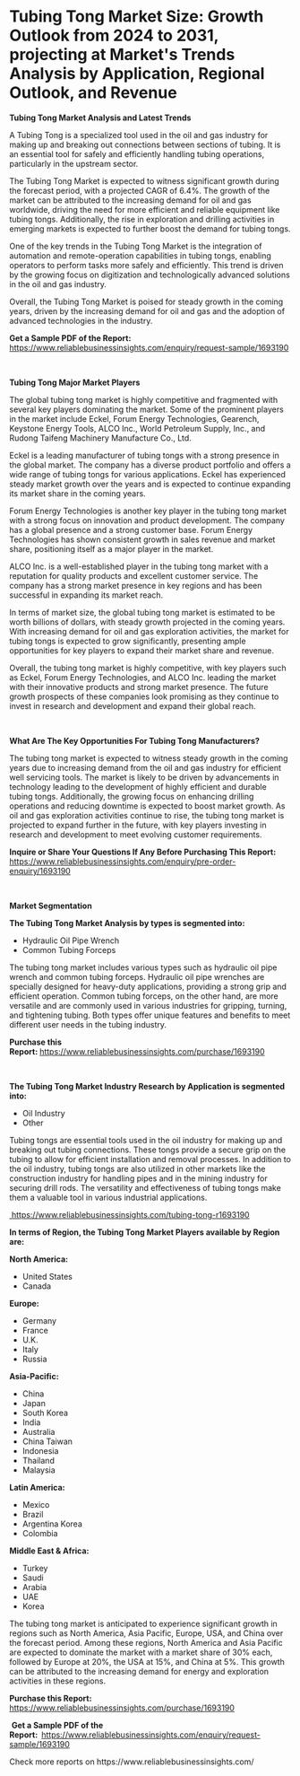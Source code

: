<p><h1>Tubing Tong Market Size: Growth Outlook from 2024 to 2031, projecting at Market's Trends Analysis by Application, Regional Outlook, and Revenue</h1></p><p><strong>Tubing Tong Market Analysis and Latest Trends</strong></p>
<p><p>A Tubing Tong is a specialized tool used in the oil and gas industry for making up and breaking out connections between sections of tubing. It is an essential tool for safely and efficiently handling tubing operations, particularly in the upstream sector.</p><p>The Tubing Tong Market is expected to witness significant growth during the forecast period, with a projected CAGR of 6.4%. The growth of the market can be attributed to the increasing demand for oil and gas worldwide, driving the need for more efficient and reliable equipment like tubing tongs. Additionally, the rise in exploration and drilling activities in emerging markets is expected to further boost the demand for tubing tongs.</p><p>One of the key trends in the Tubing Tong Market is the integration of automation and remote-operation capabilities in tubing tongs, enabling operators to perform tasks more safely and efficiently. This trend is driven by the growing focus on digitization and technologically advanced solutions in the oil and gas industry.</p><p>Overall, the Tubing Tong Market is poised for steady growth in the coming years, driven by the increasing demand for oil and gas and the adoption of advanced technologies in the industry.</p></p>
<p><strong>Get a Sample PDF of the Report:&nbsp;</strong> <a href="https://www.reliablebusinessinsights.com/enquiry/request-sample/1693190">https://www.reliablebusinessinsights.com/enquiry/request-sample/1693190</a></p>
<p>&nbsp;</p>
<p><strong>Tubing Tong Major Market Players</strong></p>
<p><p>The global tubing tong market is highly competitive and fragmented with several key players dominating the market. Some of the prominent players in the market include Eckel, Forum Energy Technologies, Gearench, Keystone Energy Tools, ALCO Inc., World Petroleum Supply, Inc., and Rudong Taifeng Machinery Manufacture Co., Ltd.</p><p>Eckel is a leading manufacturer of tubing tongs with a strong presence in the global market. The company has a diverse product portfolio and offers a wide range of tubing tongs for various applications. Eckel has experienced steady market growth over the years and is expected to continue expanding its market share in the coming years.</p><p>Forum Energy Technologies is another key player in the tubing tong market with a strong focus on innovation and product development. The company has a global presence and a strong customer base. Forum Energy Technologies has shown consistent growth in sales revenue and market share, positioning itself as a major player in the market.</p><p>ALCO Inc. is a well-established player in the tubing tong market with a reputation for quality products and excellent customer service. The company has a strong market presence in key regions and has been successful in expanding its market reach.</p><p>In terms of market size, the global tubing tong market is estimated to be worth billions of dollars, with steady growth projected in the coming years. With increasing demand for oil and gas exploration activities, the market for tubing tongs is expected to grow significantly, presenting ample opportunities for key players to expand their market share and revenue.</p><p>Overall, the tubing tong market is highly competitive, with key players such as Eckel, Forum Energy Technologies, and ALCO Inc. leading the market with their innovative products and strong market presence. The future growth prospects of these companies look promising as they continue to invest in research and development and expand their global reach.</p></p>
<p>&nbsp;</p>
<p><strong>What Are The Key Opportunities For Tubing Tong Manufacturers?</strong></p>
<p><p>The tubing tong market is expected to witness steady growth in the coming years due to increasing demand from the oil and gas industry for efficient well servicing tools. The market is likely to be driven by advancements in technology leading to the development of highly efficient and durable tubing tongs. Additionally, the growing focus on enhancing drilling operations and reducing downtime is expected to boost market growth. As oil and gas exploration activities continue to rise, the tubing tong market is projected to expand further in the future, with key players investing in research and development to meet evolving customer requirements.</p></p>
<p><strong>Inquire or Share Your Questions If Any Before Purchasing This Report:</strong> <a href="https://www.reliablebusinessinsights.com/enquiry/pre-order-enquiry/1693190">https://www.reliablebusinessinsights.com/enquiry/pre-order-enquiry/1693190</a></p>
<p>&nbsp;</p>
<p><strong>Market Segmentation</strong></p>
<p><strong>The Tubing Tong Market Analysis by types is segmented into:</strong></p>
<p><ul><li>Hydraulic Oil Pipe Wrench</li><li>Common Tubing Forceps</li></ul></p>
<p><p>The tubing tong market includes various types such as hydraulic oil pipe wrench and common tubing forceps. Hydraulic oil pipe wrenches are specially designed for heavy-duty applications, providing a strong grip and efficient operation. Common tubing forceps, on the other hand, are more versatile and are commonly used in various industries for gripping, turning, and tightening tubing. Both types offer unique features and benefits to meet different user needs in the tubing industry.</p></p>
<p><strong>Purchase this Report:&nbsp;</strong><a href="https://www.reliablebusinessinsights.com/purchase/1693190">https://www.reliablebusinessinsights.com/purchase/1693190</a></p>
<p>&nbsp;</p>
<p><strong>The Tubing Tong Market Industry Research by Application is segmented into:</strong></p>
<p><ul><li>Oil Industry</li><li>Other</li></ul></p>
<p><p>Tubing tongs are essential tools used in the oil industry for making up and breaking out tubing connections. These tongs provide a secure grip on the tubing to allow for efficient installation and removal processes. In addition to the oil industry, tubing tongs are also utilized in other markets like the construction industry for handling pipes and in the mining industry for securing drill rods. The versatility and effectiveness of tubing tongs make them a valuable tool in various industrial applications.</p></p>
<p><a href="https://www.reliablebusinessinsights.com/tubing-tong-r1693190">&nbsp;https://www.reliablebusinessinsights.com/tubing-tong-r1693190</a></p>
<p><strong>In terms of Region, the Tubing Tong Market Players available by Region are:</strong></p>
<p>
    <p> <strong> North America: </strong>
        <ul>
            <li>United States</li>
            <li>Canada</li>
        </ul>
        </p> 
    <p> <strong> Europe: </strong>
        <ul>
            <li>Germany</li>
            <li>France</li>
            <li>U.K.</li>
            <li>Italy</li>
            <li>Russia</li>
        </ul>
        </p> 
    <p> <strong> Asia-Pacific: </strong>
        <ul>
            <li>China</li>
            <li>Japan</li>
            <li>South Korea</li>
            <li>India</li>
            <li>Australia</li>
            <li>China Taiwan</li>
            <li>Indonesia</li>
            <li>Thailand</li>
            <li>Malaysia</li>
        </ul>
        </p> 
    <p> <strong> Latin America: </strong>
        <ul>
            <li>Mexico</li>
            <li>Brazil</li>
            <li>Argentina Korea</li>
            <li>Colombia</li>
        </ul>
        </p> 
    <p> <strong> Middle East & Africa: </strong>
        <ul>
            <li>Turkey</li>
            <li>Saudi</li>
            <li>Arabia</li>
            <li>UAE</li>
            <li>Korea</li>
        </ul>
    </p>
    </p>
<p><p>The tubing tong market is anticipated to experience significant growth in regions such as North America, Asia Pacific, Europe, USA, and China over the forecast period. Among these regions, North America and Asia Pacific are expected to dominate the market with a market share of 30% each, followed by Europe at 20%, the USA at 15%, and China at 5%. This growth can be attributed to the increasing demand for energy and exploration activities in these regions.</p></p>
<p><strong>Purchase this Report: </strong><a href="https://www.reliablebusinessinsights.com/purchase/1693190">https://www.reliablebusinessinsights.com/purchase/1693190</a></p>
<p>&nbsp;<strong>Get a Sample PDF of the Report:&nbsp;&nbsp;</strong><a href="https://www.reliablebusinessinsights.com/enquiry/request-sample/1693190">https://www.reliablebusinessinsights.com/enquiry/request-sample/1693190</a></p>
<p><strong></strong></p>
<p>Check more reports on https://www.reliablebusinessinsights.com/</p>